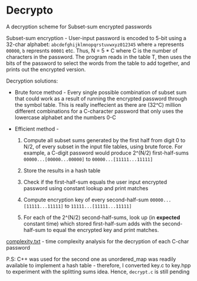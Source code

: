 <h1> Decrypto </h1>

A decryption scheme for Subset-sum encrypted passwords

Subset-sum encryption - User-input password is encoded to 5-bit  using a 32-char alphabet: `abcdefghijklmnopqrstuvwxyz012345` where `a` represents `00000`, `b` represnts `00001` etc. Thus, N = 5 * C where C is the number of characters in the password. The program reads in the table T, then uses the bits of the password to select the words from the table to add together, and prints out the encrypted version.

Decryption solutions:
* Brute force method - 
Every single possible combination of subset sum that could work as a result of running the encrypted password through the symbol table. This is really ineffecient as there are (32^C) million different combinations for a C-character password that only uses the lowercase alphabet and the numbers 0-C

* Efficient method -
  1. Compute all subset sums generated by the first half from digit 0 to N/2, of every subset in the input file tables, using brute force. For example, a C-digit password would produce 2^(N/2) first-half-sums `00000...[00000...00000]` to `00000...[11111...11111]` 
    
  2. Store the results in a hash table
  3. Check if the first-half-sum equals the user input encrypted password using constant lookup and print matches
  3. Compute encryption key of every second-half-sum `00000...[11111...11111]` to `11111...[11111...11111]`
  4. For each of the 2^(N/2) second-half-sums, look up (in **expected** constant time) which stored first-half-sum adds with the second-half-sum to equal the encrypted key and print matches.

[complexity.txt](complexity.txt) - time complexity analysis for the decryption of each C-char password

P.S: C++ was used for the second one as unordered_map was readily available to implement a hash table - therefore, I converted key.c to key.hpp to experiment with the splitting sums idea.
Hence, `decrypt.c` is still pending
